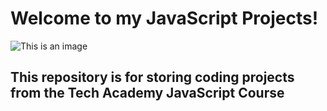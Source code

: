 
# Welcome to my JavaScript Projects!
![This is an image](https://miro.medium.com/max/1400/1*UvWOnSlWP7AbbOtSVUeHMg.png)
## This repository is for storing coding projects from the Tech Academy JavaScript Course
